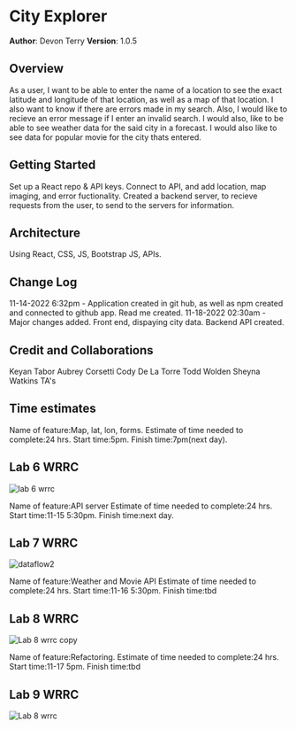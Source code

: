 # City Explorer

**Author**: Devon Terry
**Version**: 1.0.5

## Overview

As a user, I want to be able to enter the name of a location to see the exact latitude and longitude of that location, as well as a map of that location. I also want to know if there are errors made in my search. Also, I would like to recieve an error message if I enter an invalid search. I would also, 
like to be able to see weather data for the said city in a forecast. I would also like to see data for popular movie for the city thats entered. 

## Getting Started

Set up a React repo & API keys. Connect to API, and add location, map imaging, and error fuctionality. Created a backend server, to recieve requests from
the user, to send to the servers for information. 

## Architecture

Using React, CSS, JS, Bootstrap JS, APIs.

## Change Log

11-14-2022 6:32pm - Application created in git hub, as well as npm created and connected to github app. Read me created.
11-18-2022 02:30am - Major changes added. Front end, dispaying city data. Backend API created. 

<!-- 01-01-2001 4:59pm - Application now has a fully-functional express server, with a GET route for the location resource. -->

## Credit and Collaborations

Keyan Tabor
Aubrey Corsetti
Cody De La Torre
Todd Wolden 
Sheyna Watkins
TA's
<!-- Give credit (and a link) to other people or resources that helped you build this application. -->

## Time estimates

Name of feature:Map, lat, lon, forms.
Estimate of time needed to complete:24 hrs.
Start time:5pm.
Finish time:7pm(next day).


## Lab 6 WRRC
![lab 6 wrrc](https://user-images.githubusercontent.com/114770792/202059146-fec6ecbb-8585-4025-ad30-28beafa57001.jpg)



Name of feature:API server
Estimate of time needed to complete:24 hrs.
Start time:11-15 5:30pm.
Finish time:next day.


## Lab 7 WRRC
![dataflow2](https://user-images.githubusercontent.com/114770792/202644671-ff50c2d7-0d59-4847-b817-854a61ae5166.png)


Name of feature:Weather and Movie API
Estimate of time needed to complete:24 hrs.
Start time:11-16 5:30pm.
Finish time:tbd

## Lab 8 WRRC
![Lab 8 wrrc copy](https://user-images.githubusercontent.com/114770792/202643976-1abdc958-1c92-46e6-80cd-836414688d6e.jpg)


Name of feature:Refactoring.
Estimate of time needed to complete:24 hrs.
Start time:11-17 5pm.
Finish time:tbd

## Lab 9 WRRC
![Lab 8 wrrc](https://user-images.githubusercontent.com/114770792/202643394-994c25f9-188c-4c95-8925-6eb3c7c62126.jpg)

